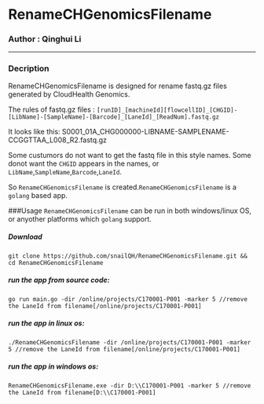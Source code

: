 # RenameCHGenomicsFilename

### Author : Qinghui Li
- - -
### Decription
RenameCHGenomicsFilename is designed for rename fastq.gz files generated by CloudHealth Genomics.

The rules of fastq.gz files :
`[runID]_[machineId][flowcellID]_[CHGID]-[LibName]-[SampleName]-[Barcode]_[LaneId]_[ReadNum].fastq.gz`

It looks like this: S0001_01A_CHG000000-LIBNAME-SAMPLENAME-CCGGTTAA_L008_R2.fastq.gz

Some custumors do not want to get the fastq file in this style names. Some donot want the `CHGID` appears in the names, or `LibName`,`SampleName`,`Barcode`,`LaneId`.

So `RenameCHGenomicsFilename` is created.`RenameCHGenomicsFilename` is a `golang` based app.


###Usage
`RenameCHGenomicsFilename` can be run in both windows/linux OS, or anyother platforms which `golang` support.

##### Download
```git clone https://github.com/snailQH/RenameCHGenomicsFilename.git && cd RenameCHGenomicsFilename```

##### run the app from source code:
<pre><code>go run main.go -dir /online/projects/C170001-P001 -marker 5 //remove the LaneId from filename[/online/projects/C170001-P001]
</code></pre>

##### run the app in linux os:
<pre><code>./RenameCHGenomicsFilename -dir /online/projects/C170001-P001 -marker 5 //remove the LaneId from filename[/online/projects/C170001-P001]
</code></pre>

##### run the app in windows os:
<pre><code>RenameCHGenomicsFilename.exe -dir D:\\C170001-P001 -marker 5 //remove the LaneId from filename[D:\\C170001-P001]
</code></pre>

